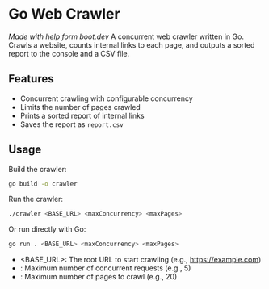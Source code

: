 # Go Web Crawler

_Made with help form boot.dev_
A concurrent web crawler written in Go. Crawls a website, counts internal links to each page, and outputs a sorted report to the console and a CSV file.

## Features

- Concurrent crawling with configurable concurrency
- Limits the number of pages crawled
- Prints a sorted report of internal links
- Saves the report as `report.csv`

## Usage

Build the crawler:

```sh
go build -o crawler
```

Run the crawler:

```sh
./crawler <BASE_URL> <maxConcurrency> <maxPages>
```

Or run directly with Go:

```sh
go run . <BASE_URL> <maxConcurrency> <maxPages>
```

- <BASE_URL>: The root URL to start crawling (e.g., https://example.com)
- <maxConcurrency>: Maximum number of concurrent requests (e.g., 5)
- <maxPages>: Maximum number of pages to crawl (e.g., 20)
